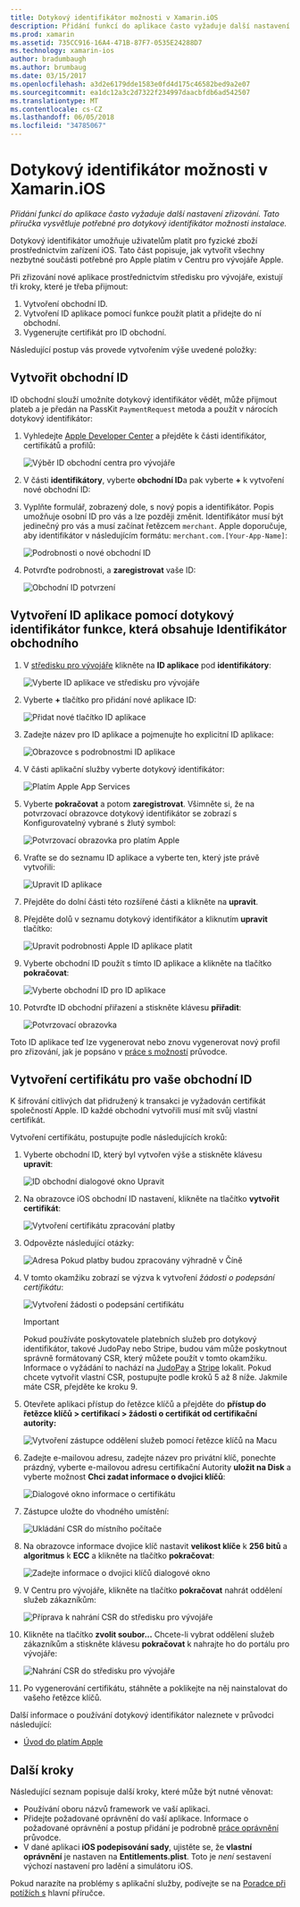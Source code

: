 ```yaml
---
title: Dotykový identifikátor možnosti v Xamarin.iOS
description: Přidání funkcí do aplikace často vyžaduje další nastavení zřizování. Tato příručka vysvětluje potřebné pro dotykový identifikátor možnosti instalace.
ms.prod: xamarin
ms.assetid: 735CC916-16A4-471B-87F7-0535E24288D7
ms.technology: xamarin-ios
author: bradumbaugh
ms.author: brumbaug
ms.date: 03/15/2017
ms.openlocfilehash: a3d2e6179dde1583e0fd4d175c46582bed9a2e07
ms.sourcegitcommit: ea1dc12a3c2d7322f234997daacbfdb6ad542507
ms.translationtype: MT
ms.contentlocale: cs-CZ
ms.lasthandoff: 06/05/2018
ms.locfileid: "34785067"
---
```

# <a name="apple-pay-capabilities-in-xamarinios"></a>Dotykový identifikátor možnosti v Xamarin.iOS

_Přidání funkcí do aplikace často vyžaduje další nastavení zřizování. Tato příručka vysvětluje potřebné pro dotykový identifikátor možnosti instalace._

Dotykový identifikátor umožňuje uživatelům platit pro fyzické zboží prostřednictvím zařízení iOS. Tato část popisuje, jak vytvořit všechny nezbytné součásti potřebné pro Apple platím v Centru pro vývojáře Apple.

Při zřizování nové aplikace prostřednictvím středisku pro vývojáře, existují tři kroky, které je třeba přijmout:

1.  Vytvoření obchodní ID.
2.  Vytvoření ID aplikace pomocí funkce použít platit a přidejte do ní obchodní.
3.  Vygenerujte certifikát pro ID obchodní.

Následující postup vás provede vytvořením výše uvedené položky:

<a name="merchantid" />

## <a name="create-merchant-id"></a>Vytvořit obchodní ID

ID obchodní slouží umožníte dotykový identifikátor vědět, může přijmout plateb a je předán na PassKit `PaymentRequest` metoda a použít v nárocích dotykový identifikátor:

1.  Vyhledejte [Apple Developer Center](https://developer.apple.com/account/) a přejděte k části identifikátor, certifikátů a profilů: 
 
    ![Výběr ID obchodní centra pro vývojáře](apple-pay-capabilities-images/image57.png)

2.  V části **identifikátory**, vyberte **obchodní ID**a pak vyberte **+** k vytvoření nové obchodní ID:  

3.  Vyplňte formulář, zobrazený dole, s nový popis a identifikátor. Popis umožňuje osobní ID pro vás a lze později změnit. Identifikátor musí být jedinečný pro vás a musí začínat řetězcem `merchant`. Apple doporučuje, aby identifikátor v následujícím formátu: `merchant.com.[Your-App-Name]`:
   
    ![Podrobnosti o nové obchodní ID](apple-pay-capabilities-images/image58.png)

4.  Potvrďte podrobnosti, a **zaregistrovat** vaše ID: 
    
    ![Obchodní ID potvrzení](apple-pay-capabilities-images/image59.png)

<a name="appid" />

## <a name="create-an-app-id-with-the-apple-pay-capability-that-includes-the-merchant-id"></a>Vytvoření ID aplikace pomocí dotykový identifikátor funkce, která obsahuje Identifikátor obchodního

1.  V [středisku pro vývojáře](https://developer.apple.com/account/) klikněte na **ID aplikace** pod **identifikátory**: 
    
    ![Vyberte ID aplikace ve středisku pro vývojáře](apple-pay-capabilities-images/image6.png)

2.  Vyberte **+** tlačítko pro přidání nové aplikace ID: 
   
    ![Přidat nové tlačítko ID aplikace](apple-pay-capabilities-images/image27.png)

3.  Zadejte název pro ID aplikace a pojmenujte ho explicitní ID aplikace:    
   
    ![Obrazovce s podrobnostmi ID aplikace ](apple-pay-capabilities-images/image35.png)

4.  V části aplikační služby vyberte dotykový identifikátor:    
  
    ![Platím Apple App Services](apple-pay-capabilities-images/image36.png)

5.  Vyberte **pokračovat** a potom **zaregistrovat**. Všimněte si, že na potvrzovací obrazovce dotykový identifikátor se zobrazí s Konfigurovatelný vybrané s žlutý symbol: 
   
    ![Potvrzovací obrazovka pro platím Apple](apple-pay-capabilities-images/image37.png)

6.  Vraťte se do seznamu ID aplikace a vyberte ten, který jste právě vytvořili:  
   
    ![Upravit ID aplikace](apple-pay-capabilities-images/image38.png)

7.  Přejděte do dolní části této rozšířené části a klikněte na **upravit**.
8.  Přejděte dolů v seznamu dotykový identifikátor a kliknutím **upravit** tlačítko:  
    
    ![Upravit podrobnosti Apple ID aplikace platit](apple-pay-capabilities-images/image39.png)

9.  Vyberte obchodní ID použít s tímto ID aplikace a klikněte na tlačítko **pokračovat**:  
    
    ![Vyberte obchodní ID pro ID aplikace](apple-pay-capabilities-images/image40.png)

10. Potvrďte ID obchodní přiřazení a stiskněte klávesu **přiřadit**:  
    
    ![Potvrzovací obrazovka](apple-pay-capabilities-images/image41.png)

Toto ID aplikace teď lze vygenerovat nebo znovu vygenerovat nový profil pro zřizování, jak je popsáno v [práce s možností](~/ios/deploy-test/provisioning/capabilities/index.md) průvodce. 

<a name="certificate" />

## <a name="create-a-certificate-for-your-merchant-id"></a>Vytvoření certifikátu pro vaše obchodní ID

K šifrování citlivých dat přidružený k transakci je vyžadován certifikát společností Apple. ID každé obchodní vytvořili musí mít svůj vlastní certifikát. 

Vytvoření certifikátu, postupujte podle následujících kroků:

1.  Vyberte obchodní ID, který byl vytvořen výše a stiskněte klávesu **upravit**: 
    
    ![ID obchodní dialogové okno Upravit](apple-pay-capabilities-images/image42.png)

2.  Na obrazovce iOS obchodní ID nastavení, klikněte na tlačítko **vytvořit certifikát**: 
   
    ![Vytvoření certifikátu zpracování platby](apple-pay-capabilities-images/image43.png)

3.  Odpovězte následující otázky: 

    ![Adresa Pokud platby budou zpracovány výhradně v Číně](apple-pay-capabilities-images/image44.png)

4.  V tomto okamžiku zobrazí se výzva k vytvoření _žádosti o podepsání certifikátu_: 

    ![Vytvoření žádosti o podepsání certifikátu](apple-pay-capabilities-images/image45.png)
    
    > [!IMPORTANT]
    > Pokud používáte poskytovatele platebních služeb pro dotykový identifikátor, takové JudoPay nebo Stripe, budou vám může poskytnout správně formátovaný CSR, který můžete použít v tomto okamžiku. Informace o vyžádání to nachází na [JudoPay](https://www.judopay.com/docs/version-52/apple-pay/getting-started/#create-an-apple-pay-certificate) a [Stripe](https://stripe.com/docs/apple-pay/apps#csr) lokalit. Pokud chcete vytvořit vlastní CSR, postupujte podle kroků 5 až 8 níže. Jakmile máte CSR, přejděte ke kroku 9.

5.  Otevřete aplikaci přístup do řetězce klíčů a přejděte do **přístup do řetězce klíčů > certifikací > žádosti o certifikát od certifikační autority:** 

     ![Vytvoření zástupce oddělení služeb pomocí řetězce klíčů na Macu](apple-pay-capabilities-images/image46.png)

6.  Zadejte e-mailovou adresu, zadejte název pro privátní klíč, ponechte prázdný, vyberte e-mailovou adresu certifikační Autority **uložit na Disk** a vyberte možnost **Chci zadat informace o dvojici klíčů**:

     ![Dialogové okno informace o certifikátu](apple-pay-capabilities-images/image47.png)

7.  Zástupce uložte do vhodného umístění: 

     ![Ukládání CSR do místního počítače](apple-pay-capabilities-images/image48.png)

8.  Na obrazovce informace dvojice klíč nastavit **velikost klíče** k **256 bitů** a **algoritmus** k **ECC** a klikněte na tlačítko **pokračovat**:

     ![Zadejte informace o dvojici klíčů dialogové okno](apple-pay-capabilities-images/image49.png)

9.  V Centru pro vývojáře, klikněte na tlačítko **pokračovat** nahrát oddělení služeb zákazníkům: 

     ![Příprava k nahrání CSR do středisku pro vývojáře](apple-pay-capabilities-images/image50.png)

10. Klikněte na tlačítko **zvolit soubor...** Chcete-li vybrat oddělení služeb zákazníkům a stiskněte klávesu **pokračovat** k nahrajte ho do portálu pro vývojáře: 

     ![Nahrání CSR do středisku pro vývojáře](apple-pay-capabilities-images/image51.png)

11. Po vygenerování certifikátu, stáhněte a poklikejte na něj nainstalovat do vašeho řetězce klíčů.

Další informace o používání dotykový identifikátor naleznete v průvodci následující:

*   [Úvod do platím Apple](~/ios/platform/apple-pay.md)

## <a name="next-steps"></a>Další kroky
 
Následující seznam popisuje další kroky, které může být nutné věnovat:

* Používání oboru názvů framework ve vaší aplikaci.
* Přidejte požadované oprávnění do vaší aplikace. Informace o požadované oprávnění a postup přidání je podrobně [práce oprávnění](~/ios/deploy-test/provisioning/entitlements.md) průvodce.
* V dané aplikaci **iOS podepisování sady**, ujistěte se, že **vlastní oprávnění** je nastaven na **Entitlements.plist**. Toto je _není_ sestavení výchozí nastavení pro ladění a simulátoru iOS.

Pokud narazíte na problémy s aplikační služby, podívejte se na [Poradce při potížích s](~/ios/deploy-test/provisioning/capabilities/index.md) hlavní příručce.